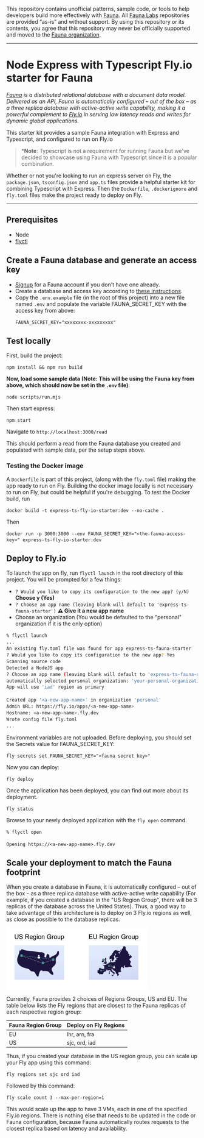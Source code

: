 This repository contains unofficial patterns, sample code, or tools to help developers build more effectively with [Fauna][fauna]. All [Fauna Labs][fauna-labs] repositories are provided “as-is” and without support. By using this repository or its contents, you agree that this repository may never be officially supported and moved to the [Fauna organization][fauna-organization].

---

# Node Express with Typescript Fly.io starter for Fauna

*[Fauna](https://fauna.com/) is a distributed relational database with a document data model. Delivered as an API, Fauna is automatically configured – out of the box – as a three replica database with active-active write capability, making it a powerful complement to [Fly.io](https://fly.io/) in serving low latency reads and writes for dynamic global applications.*

This starter kit provides a sample Fauna integration with Express and Typescript, and configured to run on Fly.io

> *__Note__: Typescript is not a requirement for running Fauna but we've decided to showcase using Fauna with Typescript since it is a popular combination.
 
Whether or not you're looking to run an express server  on Fly, the `package.json`, `tsconfig.json` and `app.ts` files provide a helpful starter kit for combining Typescript with Express. Then the `Dockerfile`, `.dockerignore` and `fly.toml` files make the project ready to deploy on Fly.

---

## Prerequisites
* Node
* [flyctl](https://fly.io/docs/hands-on/install-flyctl/)

## Create a Fauna database and generate an access key

* [Signup](https://dashboard.fauna.com/accounts/register) for a Fauna account if you don't have one already.
* Create a database and access key according to [these instructions](https://docs.fauna.com/fauna/current/learn/quick_start/client_quick_start?lang=javascript).
* Copy the `.env.example` file (in the root of this project) into a new file named `.env` and populate the variable FAUNA_SECRET_KEY with the access key from above:
  ```
  FAUNA_SECRET_KEY="xxxxxxxx-xxxxxxxxx"
  ```

## Test locally

First, build the project:
```
npm install && npm run build
```

__Now, load some sample data (**Note**: This will be using the Fauna key from above, which should now be set in the `.env` file)__:
```
node scripts/run.mjs
```

Then start express:
```
npm start
```

Navigate to `http://localhost:3000/read`

This should perform a read from the Fauna database you created and populated with sample data, per the setup steps above.

### Testing the Docker image

A `Dockerfile` is part of this project, (along with the `fly.toml` file) making the app ready to run on Fly. Building the docker image locally is not necessary to run on Fly, but could be helpful if you're debugging. To test the Docker build, run

```
docker build -t express-ts-fly-io-starter:dev --no-cache .
```

Then 
```
docker run -p 3000:3000 --env FAUNA_SECRET_KEY="<the-fauna-access-key>" express-ts-fly-io-starter:dev
```


## Deploy to Fly.io

To launch the app on fly, run `flyctl launch` in the root directory of this project.
You will be prompted for a few things:

* `? Would you like to copy its configuration to the new app? (y/N)` **Choose y (Yes)**
* `? Choose an app name (leaving blank will default to 'express-ts-fauna-starter')` **⚠️ Give it a new app name**
* Choose an organization
  (You would be defaulted to the "personal" organization if it is the only option)

```bash
% flyctl launch
...
An existing fly.toml file was found for app express-ts-fauna-starter
? Would you like to copy its configuration to the new app? Yes
Scanning source code
Detected a NodeJS app
? Choose an app name (leaving blank will default to 'express-ts-fauna-starter') <a-new-app-name>
automatically selected personal organization: 'your-personal-organization'
App will use 'iad' region as primary

Created app '<a-new-app-name>' in organization 'personal'
Admin URL: https://fly.io/apps/<a-new-app-name>
Hostname: <a-new-app-name>.fly.dev
Wrote config file fly.toml
...
```

Environment variables are not uploaded. Before deploying, you should set the Secrets value for FAUNA_SECRET_KEY: 
```
fly secrets set FAUNA_SECRET_KEY="<fauna secret key>"
```

Now you can deploy:
```
fly deploy
```

Once the application has been deployed, you can find out more about its deployment. 
```
fly status
```

Browse to your newly deployed application with the `fly open` command.
```
% flyctl open

Opening https://<a-new-app-name>.fly.dev
```

## Scale your deployment to match the Fauna footprint

When you create a database in Fauna, it is automatically configured – out of the box – as a three replica database with active-active write capability (For example, if you created a database in the "US Region Group", there will be 3 replicas of the database across the United States). Thus, a good way to take advantage of this architecture is to deploy on 3 Fly.io regions as well, as close as possible to the database replicas.

<img src="img/RG.png" alt="Region Groups" width="370">

Currently, Fauna provides 2 choices of Regions Groups, US and EU. The table below lists the Fly regions that are closest to the Fauna replicas of each respective region group:

| Fauna Region Group | Deploy on Fly Regions |
|--------------------|-----------------------|
| EU                 | lhr, arn, fra         |
| US                 | sjc, ord, iad         |

Thus, if you created your database in the US region group, you can scale up your Fly app using this command:

```
fly regions set sjc ord iad
```

Followed by this command:

```
fly scale count 3 --max-per-region=1
```

This would scale up the app to have 3 VMs, each in one of the specified Fly.io regions. There is nothing else that needs to be updated in the code or Fauna configuration, because Fauna automatically routes requests to the closest replica based on latency and availability. 


[fauna]: https://www.fauna.com/
[fauna-labs]: https://github.com/fauna-labs
[fauna-organization]: https://github.com/fauna
